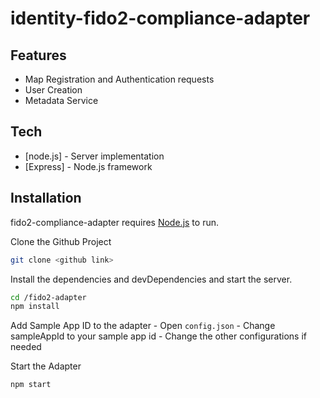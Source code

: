 # identity-fido2-compliance-adapter

## Features

- Map Registration and Authentication requests
- User Creation
- Metadata Service

## Tech

- [node.js] - Server implementation
- [Express] - Node.js framework


## Installation

fido2-compliance-adapter requires [Node.js](https://nodejs.org/) to run.

Clone the Github Project

```sh
git clone <github link>
```

Install the dependencies and devDependencies and start the server.

```sh
cd /fido2-adapter
npm install
```

Add Sample App ID to the adapter
        - Open  `config.json`
        - Change sampleAppId to your sample app id
        - Change the other configurations if needed

Start the Adapter

```sh
npm start
```